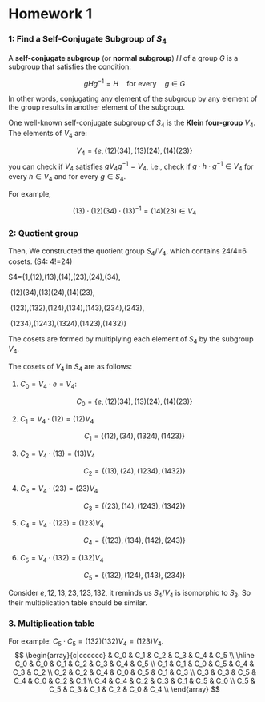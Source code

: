 # Homework 1



### 1: Find a Self-Conjugate Subgroup of $S_4$

A **self-conjugate subgroup** (or **normal subgroup**) $H$ of a group $G$ is a subgroup that satisfies the condition:

$$
gHg^{-1} = H \quad \text{for every} \quad g \in G
$$

In other words, conjugating any element of the subgroup by any element of the group results in another element of the subgroup.

One well-known self-conjugate subgroup of $S_4$ is the **Klein four-group** $V_4$. The elements of $V_4$ are:

$$
V_4 = \{ e, (12)(34), (13)(24), (14)(23) \}
$$
you can check if $V_4$ satisfies $gV_4g^{-1} = V_4$, i.e.,  check if $g \cdot h \cdot g^{-1} \in V_4$ for every $h \in V_4$ and for every $g \in S_4$.

For example,

$$
(13) \cdot (12)(34) \cdot (13)^{-1} = (14)(23) \in V_4
$$



### 2: Quotient group

Then, We constructed the quotient group $S_4 / V_4$, which contains 24/4=6 cosets. (S4: 4!=24)

S4={1,(12),(13),(14),(23),(24),(34),

​	(12)(34),(13)(24),(14)(23),

​	(123),(132),(124),(134),(143),(234),(243),

​	(1234),(1243),(1324),(1423),(1432)}

The cosets are formed by multiplying each element of $S_4$ by the subgroup $V_4$.

The cosets of $V_4$ in $S_4$ are as follows:



1. $C_0 = V_4 \cdot e = V_4$:

$$
C_0 = \{ e, (12)(34), (13)(24), (14)(23) \}
$$

2. $C_1 = V_4 \cdot (12) = (12)V_4$

$$
C_1 = \{ (12), (34), (1324), (1423) \}
$$

3. $C_2 = V_4 \cdot (13) = (13)V_4$

$$
C_2 = \{ (13), (24), (1234), (1432) \}
$$

4. $C_3 = V_4 \cdot (23) = (23)V_4$

$$
C_3 = \{ (23), (14), (1243), (1342) \}
$$

5. $C_4 = V_4 \cdot (123) = (123)V_4$

$$
C_4 = \{ (123), (134), (142), (243) \}
$$

6. $C_5 = V_4 \cdot (132) = (132)V_4$

$$
C_5 = \{ (132), (124), (143), (234) \}
$$



Consider $e,12,13,23,123,132$,  it reminds us $S_4/V_4$ is isomorphic to $S_3$. So their multiplication table should be similar.




### 3. Multiplication table

For example: $C_5 \cdot C_5 = (132)(132)V_4 = (123)V_4$.
$$
\begin{array}{c|cccccc}
 & C_0 & C_1 & C_2 & C_3 & C_4 & C_5 \\
\hline
C_0 & C_0 & C_1 & C_2 & C_3 & C_4 & C_5 \\
C_1 & C_1 & C_0 & C_5 & C_4 & C_3 & C_2 \\
C_2 & C_2 & C_4 & C_0 & C_5 & C_1 & C_3 \\
C_3 & C_3 & C_5 & C_4 & C_0 & C_2 & C_1 \\
C_4 & C_4 & C_2 & C_3 & C_1 & C_5 & C_0 \\
C_5 & C_5 & C_3 & C_1 & C_2 & C_0 & C_4 \\
\end{array}
$$


